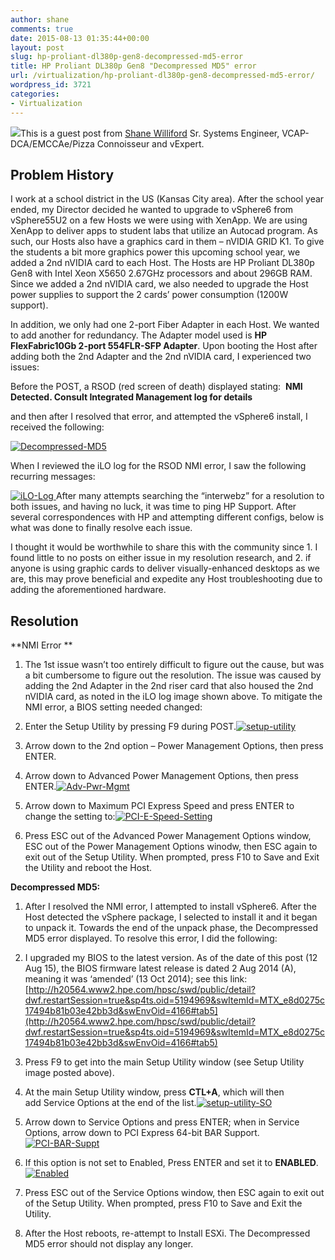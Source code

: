 ```yaml
---
author: shane
comments: true
date: 2015-08-13 01:35:44+00:00
layout: post
slug: hp-proliant-dl380p-gen8-decompressed-md5-error
title: HP Proliant DL380p Gen8 "Decompressed MD5" error
url: /virtualization/hp-proliant-dl380p-gen8-decompressed-md5-error/
wordpress_id: 3721
categories:
- Virtualization
---
```


![](http://vninja.net/wordpress/wp-content/uploads/gravatar/3898d54.jpg)This is a guest post from [Shane Williford](https://twitter.com/coolsport00)
Sr. Systems Engineer, VCAP-DCA/EMCCAe/Pizza Connoisseur and vExpert.





## Problem History



I work at a school district in the US (Kansas City area). After the school year ended, my Director decided he wanted to upgrade to vSphere6 from vSphere55U2 on a few Hosts we were using with XenApp. We are using XenApp to deliver apps to student labs that utilize an Autocad program. As such, our Hosts also have a graphics card in them – nVIDIA GRID K1. To give the students a bit more graphics power this upcoming school year, we added a 2nd nVIDIA card to each Host. The Hosts are HP Proliant DL380p Gen8 with Intel Xeon X5650 2.67GHz processors and about 296GB RAM. Since we added a 2nd nVIDIA card, we also needed to upgrade the Host power supplies to support the 2 cards’ power consumption (1200W support).

In addition, we only had one 2-port Fiber Adapter in each Host. We wanted to add another for redundancy. The Adapter model used is **HP FlexFabric10Gb 2-port 554FLR-SFP Adapter**. Upon booting the Host after adding both the 2nd Adapter and the 2nd nVIDIA card, I experienced two issues:

Before the POST, a RSOD (red screen of death) displayed stating:  **NMI Detected. Consult Integrated Management log for details**

and then after I resolved that error, and attempted the vSphere6 install, I received the following:

[![Decompressed-MD5](http://vninja.net/wordpress/wp-content/uploads/2015/08/Decompressed-MD5-300x92.png)](http://vninja.net/wordpress/wp-content/uploads/2015/08/Decompressed-MD5.png)

When I reviewed the iLO log for the RSOD NMI error, I saw the following recurring messages:

[![iLO-Log](http://vninja.net/wordpress/wp-content/uploads/2015/08/iLO-Log-300x21.png)
](http://vninja.net/wordpress/wp-content/uploads/2015/08/iLO-Log.png)
After many attempts searching the “interwebz” for a resolution to both issues, and having no luck, it was time to ping HP Support. After several correspondences with HP and attempting different configs, below is what was done to finally resolve each issue.

I thought it would be worthwhile to share this with the community since 1. I found little to no posts on either issue in my resolution research, and 2. if anyone is using graphic cards to deliver visually-enhanced desktops as we are, this may prove beneficial and expedite any Host troubleshooting due to adding the aforementioned hardware.



## Resolution



**NMI Error
**




    
  1. The 1st issue wasn’t too entirely difficult to figure out the cause, but was a bit cumbersome to figure out the resolution. The issue was caused by adding the 2nd Adapter in the 2nd riser card that also housed the 2nd nVIDIA card, as noted in the iLO log image shown above. To mitigate the NMI error, a BIOS setting needed changed:

    
  2. Enter the Setup Utility by pressing F9 during POST.[![setup-utility](http://vninja.net/wordpress/wp-content/uploads/2015/08/setup-utility-234x300.png)](http://vninja.net/wordpress/wp-content/uploads/2015/08/setup-utility.png)

    
  3. Arrow down to the 2nd option – Power Management Options, then press ENTER.

    
  4. Arrow down to Advanced Power Management Options, then press ENTER.[![Adv-Pwr-Mgmt](http://vninja.net/wordpress/wp-content/uploads/2015/08/Adv-Pwr-Mgmt-300x93.png)](http://vninja.net/wordpress/wp-content/uploads/2015/08/Adv-Pwr-Mgmt.png)

    
  5. Arrow down to Maximum PCI Express Speed and press ENTER to change the setting to:[![PCI-E-Speed-Setting](http://vninja.net/wordpress/wp-content/uploads/2015/08/PCI-E-Speed-Setting.png)](http://vninja.net/wordpress/wp-content/uploads/2015/08/PCI-E-Speed-Setting.png)

    
  6. Press ESC out of the Advanced Power Management Options window, ESC out of the Power Management Options winodw, then ESC again to exit out of the Setup Utility. When prompted, press F10 to Save and Exit the Utility and reboot the Host.



**Decompressed MD5:**




    
  1. After I resolved the NMI error, I attempted to install vSphere6. After the Host detected the vSphere package, I selected to install it and it began to unpack it. Towards the end of the unpack phase, the Decompressed MD5 error displayed. To resolve this error, I did the following:

    
  2. I upgraded my BIOS to the latest version. As of the date of this post (12 Aug 15), the BIOS firmware latest release is dated 2 Aug 2014 (A), meaning it was ‘amended’ (13 Oct 2014); see this link: [http://h20564.www2.hpe.com/hpsc/swd/public/detail?dwf.restartSession=true&sp4ts.oid=5194969&swItemId=MTX_e8d0275c17494b81b03e42bb3d&swEnvOid=4166#tab5](http://h20564.www2.hpe.com/hpsc/swd/public/detail?dwf.restartSession=true&sp4ts.oid=5194969&swItemId=MTX_e8d0275c17494b81b03e42bb3d&swEnvOid=4166#tab5)

    
  3. Press F9 to get into the main Setup Utility window (see Setup Utility image posted above).

    
  4. At the main Setup Utility window, press **CTL+A**, which will then add Service Options at the end of the list.[![setup-utility-SO](http://vninja.net/wordpress/wp-content/uploads/2015/08/setup-utility-SO-226x300.png)](http://vninja.net/wordpress/wp-content/uploads/2015/08/setup-utility-SO.png)

    
  5. Arrow down to Service Options and press ENTER; when in Service Options, arrow down to PCI Express 64-bit BAR Support.[![PCI-BAR-Suppt](http://vninja.net/wordpress/wp-content/uploads/2015/08/PCI-BAR-Suppt-300x178.png)](http://vninja.net/wordpress/wp-content/uploads/2015/08/PCI-BAR-Suppt.png)

    
  6. If this option is not set to Enabled, Press ENTER and set it to **ENABLED**.[![Enabled](http://vninja.net/wordpress/wp-content/uploads/2015/08/Enabled.png)](http://vninja.net/wordpress/wp-content/uploads/2015/08/Enabled.png)

    
  7. Press ESC out of the Service Options window, then ESC again to exit out of the Setup Utility. When prompted, press F10 to Save and Exit the Utility.

    
  8. After the Host reboots, re-attempt to Install ESXi. The Decompressed MD5 error should not display any longer.


